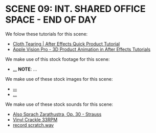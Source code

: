 # SCENE 09: INT. SHARED OFFICE SPACE - END OF DAY

We folow these tutorials for this scene:

- [Cloth Tearing | After Effects Quick Product Tutorial](https://www.youtube.com/watch?v=6dZTHwzCbo4)
- [Apple Vision Pro - 3D Product Animation in After Effects Tutorials](https://www.youtube.com/watch?v=N7loqviXkFo)

We make use of this stock footage for this scene:

- [...](...) **NOTE**: ...

We make use of these stock images for this scene:

- ~~[...](...)~~
- [...]()

We make use of these stock sounds for this scene:

- [Also Sprach Zarathustra, Op. 30 - Strauss](https://www.youtube.com/watch?v=dfe8tCcHnKY)
- [Vinyl Crackle 33RPM](https://freesound.org/people/yfjesse/sounds/471007/)
- [record scratch.wav](https://freesound.org/people/luffy/sounds/3536/)